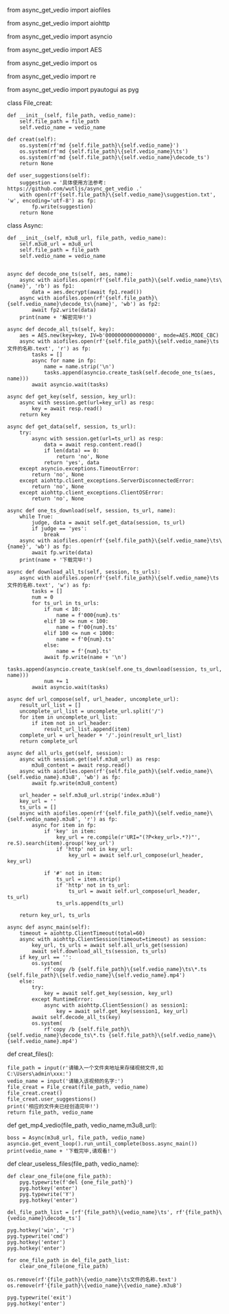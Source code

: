 from async_get_vedio import aiofiles

from async_get_vedio import aiohttp

from async_get_vedio import asyncio

from async_get_vedio import AES

from async_get_vedio import os

from async_get_vedio import re

from async_get_vedio import pyautogui as pyg


class File_creat:

    def __init__(self, file_path, vedio_name):
        self.file_path = file_path
        self.vedio_name = vedio_name

    def creat(self):
        os.system(rf'md {self.file_path}\{self.vedio_name}')
        os.system(rf'md {self.file_path}\{self.vedio_name}\ts')
        os.system(rf'md {self.file_path}\{self.vedio_name}\decode_ts')
        return None

    def user_suggestions(self):
        suggestion = '具体使用方法参考: https://github.com/wutljs/async_get_vedio .'
        with open(rf'{self.file_path}\{self.vedio_name}\suggestion.txt', 'w', encoding='utf-8') as fp:
            fp.write(suggestion)
        return None


class Async:

    def __init__(self, m3u8_url, file_path, vedio_name):
        self.m3u8_url = m3u8_url
        self.file_path = file_path
        self.vedio_name = vedio_name


    async def decode_one_ts(self, aes, name):
        async with aiofiles.open(rf'{self.file_path}\{self.vedio_name}\ts\{name}', 'rb') as fp1:
            data = aes.decrypt(await fp1.read())
        async with aiofiles.open(rf'{self.file_path}\{self.vedio_name}\decode_ts\{name}', 'wb') as fp2:
            await fp2.write(data)
        print(name + '解密完毕!')

    async def decode_all_ts(self, key):
        aes = AES.new(key=key, IV=b'0000000000000000', mode=AES.MODE_CBC)
        async with aiofiles.open(rf'{self.file_path}\{self.vedio_name}\ts文件的名称.text', 'r') as fp:
            tasks = []
            async for name in fp:
                name = name.strip('\n')
                tasks.append(asyncio.create_task(self.decode_one_ts(aes, name)))
            await asyncio.wait(tasks)

    async def get_key(self, session, key_url):
        async with session.get(url=key_url) as resp:
            key = await resp.read()
        return key

    async def get_data(self, session, ts_url):
        try:
            async with session.get(url=ts_url) as resp:
                data = await resp.content.read()
                if len(data) == 0:
                    return 'no', None
                return 'yes', data
        except asyncio.exceptions.TimeoutError:
            return 'no', None
        except aiohttp.client_exceptions.ServerDisconnectedError:
            return 'no', None
        except aiohttp.client_exceptions.ClientOSError:
            return 'no', None

    async def one_ts_download(self, session, ts_url, name):
        while True:
            judge, data = await self.get_data(session, ts_url)
            if judge == 'yes':
                break
        async with aiofiles.open(rf'{self.file_path}\{self.vedio_name}\ts\{name}', 'wb') as fp:
            await fp.write(data)
        print(name + '下载完毕!')

    async def download_all_ts(self, session, ts_urls):
        async with aiofiles.open(rf'{self.file_path}\{self.vedio_name}\ts文件的名称.text', 'w') as fp:
            tasks = []
            num = 0
            for ts_url in ts_urls:
                if num < 10:
                    name = f'000{num}.ts'
                elif 10 <= num < 100:
                    name = f'00{num}.ts'
                elif 100 <= num < 1000:
                    name = f'0{num}.ts'
                else:
                    name = f'{num}.ts'
                await fp.write(name + '\n')
                tasks.append(asyncio.create_task(self.one_ts_download(session, ts_url, name)))
                num += 1
            await asyncio.wait(tasks)

    async def url_compose(self, url_header, uncomplete_url):
        result_url_list = []
        uncomplete_url_list = uncomplete_url.split('/')
        for item in uncomplete_url_list:
            if item not in url_header:
                result_url_list.append(item)
        complete_url = url_header + '/'.join(result_url_list)
        return complete_url

    async def all_urls_get(self, session):
        async with session.get(self.m3u8_url) as resp:
            m3u8_content = await resp.read()
        async with aiofiles.open(rf'{self.file_path}\{self.vedio_name}\{self.vedio_name}.m3u8', 'wb') as fp:
            await fp.write(m3u8_content)

        url_header = self.m3u8_url.strip('index.m3u8')
        key_url = ''
        ts_urls = []
        async with aiofiles.open(rf'{self.file_path}\{self.vedio_name}\{self.vedio_name}.m3u8', 'r') as fp:
            async for item in fp:
                if 'key' in item:
                    key_url = re.compile(r'URI="(?P<key_url>.*?)"', re.S).search(item).group('key_url')
                    if 'http' not in key_url:
                        key_url = await self.url_compose(url_header, key_url)

                if '#' not in item:
                    ts_url = item.strip()
                    if 'http' not in ts_url:
                        ts_url = await self.url_compose(url_header, ts_url)
                    ts_urls.append(ts_url)

        return key_url, ts_urls

    async def async_main(self):
        timeout = aiohttp.ClientTimeout(total=60)
        async with aiohttp.ClientSession(timeout=timeout) as session:
            key_url, ts_urls = await self.all_urls_get(session)
            await self.download_all_ts(session, ts_urls)
        if key_url == '':
            os.system(
                rf'copy /b {self.file_path}\{self.vedio_name}\ts\*.ts {self.file_path}\{self.vedio_name}\{self.vedio_name}.mp4')
        else:
            try:
                key = await self.get_key(session, key_url)
            except RuntimeError:
                async with aiohttp.ClientSession() as session1:
                    key = await self.get_key(session1, key_url)
            await self.decode_all_ts(key)
            os.system(
                rf'copy /b {self.file_path}\{self.vedio_name}\decode_ts\*.ts {self.file_path}\{self.vedio_name}\{self.vedio_name}.mp4')


def creat_files():

    file_path = input(r'请输入一个文件夹地址来存储视频文件,如 C:\Users\admin\xxx:')
    vedio_name = input('请输入该视频的名字:')
    file_creat = File_creat(file_path, vedio_name)
    file_creat.creat()
    file_creat.user_suggestions()
    print('相应的文件夹已经创造完毕!')
    return file_path, vedio_name


def get_mp4_vedio(file_path, vedio_name,m3u8_url):

    boss = Async(m3u8_url, file_path, vedio_name)
    asyncio.get_event_loop().run_until_complete(boss.async_main())
    print(vedio_name + '下载完毕,请观看!')


def clear_useless_files(file_path, vedio_name):

    def clear_one_file(one_file_path):
        pyg.typewrite(f'del {one_file_path}')
        pyg.hotkey('enter')
        pyg.typewrite('Y')
        pyg.hotkey('enter')

    del_file_path_list = [rf'{file_path}\{vedio_name}\ts', rf'{file_path}\{vedio_name}\decode_ts']

    pyg.hotkey('win', 'r')
    pyg.typewrite('cmd')
    pyg.hotkey('enter')
    pyg.hotkey('enter')

    for one_file_path in del_file_path_list:
        clear_one_file(one_file_path)

    os.remove(rf'{file_path}\{vedio_name}\ts文件的名称.text')
    os.remove(rf'{file_path}\{vedio_name}\{vedio_name}.m3u8')

    pyg.typewrite('exit')
    pyg.hotkey('enter')

